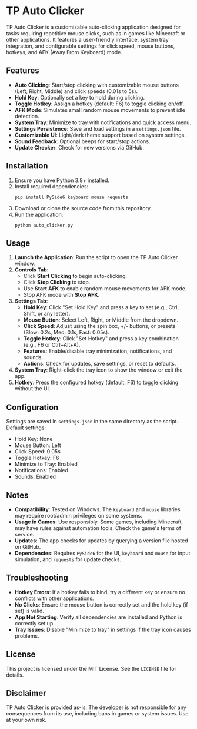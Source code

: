 # TP Auto Clicker

TP Auto Clicker is a customizable auto-clicking application designed for tasks requiring repetitive mouse clicks, such as in games like Minecraft or other applications. It features a user-friendly interface, system tray integration, and configurable settings for click speed, mouse buttons, hotkeys, and AFK (Away From Keyboard) mode.

## Features

- **Auto Clicking**: Start/stop clicking with customizable mouse buttons (Left, Right, Middle) and click speeds (0.01s to 5s).
- **Hold Key**: Optionally set a key to hold during clicking.
- **Toggle Hotkey**: Assign a hotkey (default: F6) to toggle clicking on/off.
- **AFK Mode**: Simulates small random mouse movements to prevent idle detection.
- **System Tray**: Minimize to tray with notifications and quick access menu.
- **Settings Persistence**: Save and load settings in a `settings.json` file.
- **Customizable UI**: Light/dark theme support based on system settings.
- **Sound Feedback**: Optional beeps for start/stop actions.
- **Update Checker**: Check for new versions via GitHub.

## Installation

1. Ensure you have Python 3.8+ installed.
2. Install required dependencies:
   ```
   pip install PySide6 keyboard mouse requests
   ```
3. Download or clone the source code from this repository.
4. Run the application:
   ```
   python auto_clicker.py
   ```

## Usage

1. **Launch the Application**: Run the script to open the TP Auto Clicker window.
2. **Controls Tab**:
   - Click **Start Clicking** to begin auto-clicking.
   - Click **Stop Clicking** to stop.
   - Use **Start AFK** to enable random mouse movements for AFK mode.
   - Stop AFK mode with **Stop AFK**.
3. **Settings Tab**:
   - **Hold Key**: Click "Set Hold Key" and press a key to set (e.g., Ctrl, Shift, or any letter).
   - **Mouse Button**: Select Left, Right, or Middle from the dropdown.
   - **Click Speed**: Adjust using the spin box, +/- buttons, or presets (Slow: 0.2s, Med: 0.1s, Fast: 0.05s).
   - **Toggle Hotkey**: Click "Set Hotkey" and press a key combination (e.g., F6 or Ctrl+Alt+A).
   - **Features**: Enable/disable tray minimization, notifications, and sounds.
   - **Actions**: Check for updates, save settings, or reset to defaults.
4. **System Tray**: Right-click the tray icon to show the window or exit the app.
5. **Hotkey**: Press the configured hotkey (default: F6) to toggle clicking without the UI.

## Configuration

Settings are saved in `settings.json` in the same directory as the script. Default settings:

- Hold Key: None
- Mouse Button: Left
- Click Speed: 0.05s
- Toggle Hotkey: F6
- Minimize to Tray: Enabled
- Notifications: Enabled
- Sounds: Enabled

## Notes

- **Compatibility**: Tested on Windows. The `keyboard` and `mouse` libraries may require root/admin privileges on some systems.
- **Usage in Games**: Use responsibly. Some games, including Minecraft, may have rules against automation tools. Check the game's terms of service.
- **Updates**: The app checks for updates by querying a version file hosted on GitHub.
- **Dependencies**: Requires `PySide6` for the UI, `keyboard` and `mouse` for input simulation, and `requests` for update checks.

## Troubleshooting

- **Hotkey Errors**: If a hotkey fails to bind, try a different key or ensure no conflicts with other applications.
- **No Clicks**: Ensure the mouse button is correctly set and the hold key (if set) is valid.
- **App Not Starting**: Verify all dependencies are installed and Python is correctly set up.
- **Tray Issues**: Disable "Minimize to tray" in settings if the tray icon causes problems.

## License

This project is licensed under the MIT License. See the `LICENSE` file for details.

## Disclaimer

TP Auto Clicker is provided as-is. The developer is not responsible for any consequences from its use, including bans in games or system issues. Use at your own risk.
